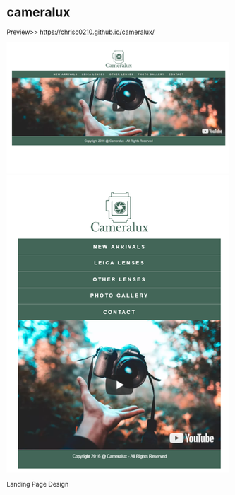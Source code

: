 # cameralux
Preview>> https://chrisc0210.github.io/cameralux/

<a href="#">
<img src="https://raw.githubusercontent.com/ChrisC0210/cameralux/master/cameralux_rwd2.png">
</a>
<a href="#">
<img src="https://raw.githubusercontent.com/ChrisC0210/cameralux/master/cameralux_rwd1.png">
</a>

Landing Page Design
